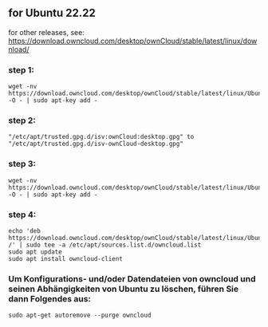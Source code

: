 ## for Ubuntu 22.22
for other releases, see: https://download.owncloud.com/desktop/ownCloud/stable/latest/linux/download/


### step 1: 

```
wget -nv https://download.owncloud.com/desktop/ownCloud/stable/latest/linux/Ubuntu_22.04/Release.key -O - | sudo apt-key add -
```
### step 2: 

```
"/etc/apt/trusted.gpg.d/isv:ownCloud:desktop.gpg" to "/etc/apt/trusted.gpg.d/isv-ownCloud-desktop.gpg"
```

### step 3:
```
wget -nv https://download.owncloud.com/desktop/ownCloud/stable/latest/linux/Ubuntu_22.04/Release.key -O - | sudo apt-key add -
```

### step 4:
```
echo 'deb https://download.owncloud.com/desktop/ownCloud/stable/latest/linux/Ubuntu_22.04/ /' | sudo tee -a /etc/apt/sources.list.d/owncloud.list
sudo apt update
sudo apt install owncloud-client
```

### Um Konfigurations- und/oder Datendateien von owncloud und seinen Abhängigkeiten von Ubuntu zu löschen, führen Sie dann Folgendes aus:
```
sudo apt-get autoremove --purge owncloud
```
